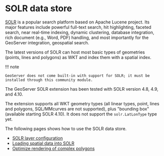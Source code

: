 # SOLR data store

[SOLR](http://lucene.apache.org/solr/) is a popular search platform based on Apache Lucene project. Its major features include powerful full-text search, hit highlighting, faceted search, near real-time indexing, dynamic clustering, database integration, rich document (e.g., Word, PDF) handling, and most importantly for the GeoServer integration, geospatial search.

The latest versions of SOLR can host most basic types of geometries (points, lines and polygons) as WKT and index them with a spatial index.

!!! note

    GeoServer does not come built-in with support for SOLR; it must be installed through this community module.

The GeoServer SOLR extension has been tested with SOLR version 4.8, 4.9, and 4.10.

The extension supports all WKT geometry types (all linear types, point, lines and polygons, SQL/MMcurves are not supported), plus "bounding box" (available starting SOLR 4.10). It does not support the `solr.LatLonType` type yet.

The following pages shows how to use the SOLR data store.

<div class="grid cards" markdown>

-   [SOLR layer configuration](configure.md)
-   [Loading spatial data into SOLR](load.md)
-   [Optimize rendering of complex polygons](optimize.md)

</div>
